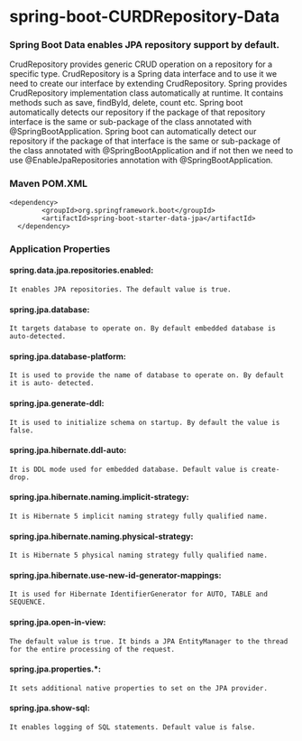 # spring-boot-CURDRepository-Data

### Spring Boot Data enables JPA repository support by default.
  CrudRepository provides generic CRUD operation on a repository for a specific type. CrudRepository is a Spring data interface and to use it we need to create our interface by extending CrudRepository. Spring provides CrudRepository implementation class automatically at runtime. It contains methods such as save, findById, delete, count etc. Spring boot automatically detects our repository if the package of that repository interface is the same or sub-package of the class annotated with @SpringBootApplication.
  Spring boot can automatically detect our repository if the package of that interface is the same or sub-package of the class annotated with @SpringBootApplication and if not then we need to use @EnableJpaRepositories annotation with @SpringBootApplication.
  
### Maven POM.XML
    <dependency>
		    <groupId>org.springframework.boot</groupId>
		    <artifactId>spring-boot-starter-data-jpa</artifactId>
	  </dependency>
  
### Application Properties
  #### spring.data.jpa.repositories.enabled: 
    It enables JPA repositories. The default value is true. 
  
  #### spring.jpa.database: 
    It targets database to operate on. By default embedded database is auto-detected. 
  
  #### spring.jpa.database-platform: 
    It is used to provide the name of database to operate on. By default it is auto- detected. 
  
  #### spring.jpa.generate-ddl: 
    It is used to initialize schema on startup. By default the value is false. 
  
  #### spring.jpa.hibernate.ddl-auto: 
    It is DDL mode used for embedded database. Default value is create-drop. 
  
  #### spring.jpa.hibernate.naming.implicit-strategy: 
    It is Hibernate 5 implicit naming strategy fully qualified name. 
  
  #### spring.jpa.hibernate.naming.physical-strategy: 
    It is Hibernate 5 physical naming strategy fully qualified name. 
  
  #### spring.jpa.hibernate.use-new-id-generator-mappings: 
    It is used for Hibernate IdentifierGenerator for AUTO, TABLE and SEQUENCE. 
  
  #### spring.jpa.open-in-view: 
    The default value is true. It binds a JPA EntityManager to the thread for the entire processing of the request. 
  
  #### spring.jpa.properties.*: 
    It sets additional native properties to set on the JPA provider. 
  
  #### spring.jpa.show-sql: 
    It enables logging of SQL statements. Default value is false.
